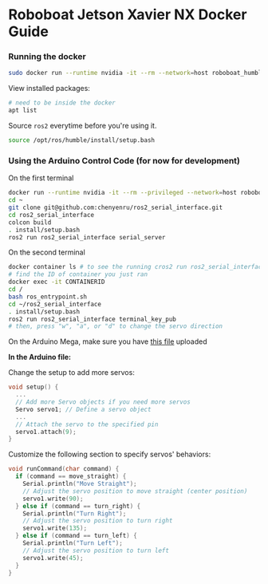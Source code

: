 # Roboboat Jetson Xavier NX Docker Guide
### Running the docker

```bash
sudo docker run --runtime nvidia -it --rm --network=host roboboat_humble:l4t-r35.4.1
```

View installed packages:

```bash
# need to be inside the docker
apt list
```


Source `ros2` everytime before you're using it.

```bash
source /opt/ros/humble/install/setup.bash
```


### Using the Arduino Control Code (for now for development)

On the first terminal

```bash
docker run --runtime nvidia -it --rm --privileged --network=host roboboat_humble:arduino_control
cd ~
git clone git@github.com:chenyenru/ros2_serial_interface.git
cd ros2_serial_interface
colcon build
. install/setup.bash 
ros2 run ros2_serial_interface serial_server
```

On the second terminal
```bash
docker container ls # to see the running cros2 run ros2_serial_interface serial_serverontainers.
# find the ID of container you just ran
docker exec -it CONTAINERID
cd /
bash ros_entrypoint.sh
cd ~/ros2_serial_interface
. install/setup.bash
ros2 run ros2_serial_interface terminal_key_pub
# then, press "w", "a", or "d" to change the servo direction
```

On the Arduino Mega, make sure you have [this file](https://github.com/chenyenru/ros2_serial_interface/blob/main/ArduinoSketches/sketch_ATMega2560/sketch_MEGA_servo.ino) uploaded

**In the Arduino file:** 

Change the setup to add more servos:

```C
void setup() {
  ...
  // Add more Servo objects if you need more servos   
  Servo servo1; // Define a servo object  
  ...
  // Attach the servo to the specified pin
  servo1.attach(9);
}
```

Customize the following section to specify servos' behaviors:

``` C
void runCommand(char command) {
  if (command == move_straight) {
    Serial.println("Move Straight");
    // Adjust the servo position to move straight (center position)
    servo1.write(90);
  } else if (command == turn_right) {
    Serial.println("Turn Right");
    // Adjust the servo position to turn right
    servo1.write(135);
  } else if (command == turn_left) {
    Serial.println("Turn Left");
    // Adjust the servo position to turn left
    servo1.write(45);
  }
}
```
